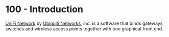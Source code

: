 # 100 - Introduction

[UniFi Network](https://www.ui.com/download-software/) by [Ubiquiti Networks](https://www.ui.com/), inc. is a software that binds gateways, switches and wireless access points together with one graphical front end.
